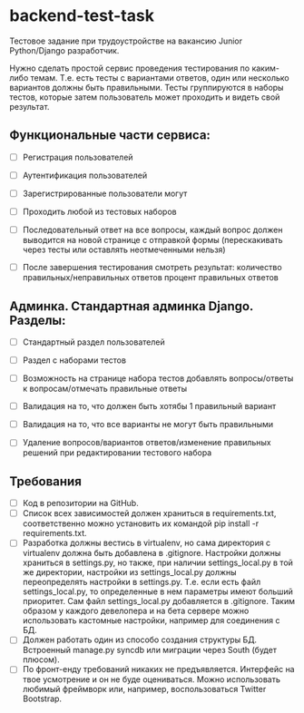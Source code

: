 # backend-test-task
Тестовое задание при трудоустройстве на вакансию Junior Python/Django разработчик.

Нужно сделать простой сервис проведения тестирования по каким-либо темам. Т.е. есть тесты с вариантами ответов, один или несколько вариантов должны быть правильными. Тесты группируются в наборы тестов, которые затем пользователь может проходить и видеть свой результат.
## Функциональные части сервиса:
- [ ] Регистрация пользователей
- [ ] Аутентификация пользователей
- [ ] Зарегистрированные пользователи могут
- [ ] Проходить любой из тестовых наборов
- [ ] Последовательный ответ на все вопросы, каждый вопрос должен выводится на новой странице с отправкой формы (перескакивать через тесты или оставлять неотмеченными нельзя)
- [ ] После завершения тестирования смотреть результат:
количество правильных/неправильных ответов
процент правильных ответов



## Админка. Стандартная админка Django. Разделы:
- [ ] Стандартный раздел пользователей
- [ ] Раздел с наборами тестов
- [ ] Возможность на странице набора тестов добавлять вопросы/ответы к вопросам/отмечать правильные ответы
- [ ] Валидация на то, что должен быть хотябы 1 правильный вариант
- [ ] Валидация на то, что все варианты не могут быть правильными
- [ ] Удаление вопросов/вариантов ответов/изменение правильных решений при редактировании тестового набора


## Требования
- [ ] Код в репозитории на GitHub.
- [ ] Список всех зависимостей должен храниться в requirements.txt, соответственно можно установить их командой pip install -r requirements.txt.
- [ ] Разработка должны вестись в virtualenv, но сама директория с virtualenv должна быть добавлена в .gitignore.
Настройки должны храниться в settings.py, но также, при наличии settings_local.py в той же директории, настройки из settings_local.py должны переопределять настройки в settings.py. Т.е. если есть файл settings_local.py, то определенные в нем параметры имеют больший приоритет. Сам файл settings_local.py добавляется в .gitignore. Таким образом у каждого девелопера и на бета сервере можно использовать кастомные настройки, например для соединения с БД.
- [ ] Должен работать один из способо создания структуры БД. Встроенный manage.py syncdb или миграции через South (будет плюсом).
- [ ] По фронт-енду требований никаких не предъявляется. Интерфейс на твое усмотрение и он не буде оцениваться. Можно использовать любимый фреймворк или, например, воспользоваться Twitter Bootstrap.
